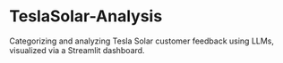 # TeslaSolar-Analysis
Categorizing and analyzing Tesla Solar customer feedback using LLMs, visualized via a Streamlit dashboard.
